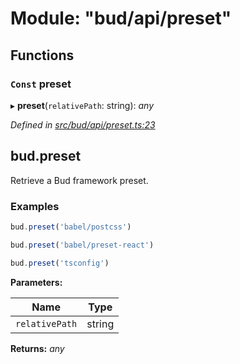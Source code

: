# Module: "bud/api/preset"

## Functions

### `Const` preset

▸ **preset**(`relativePath`: string): *any*

*Defined in [src/bud/api/preset.ts:23](https://github.com/roots/bud-support/blob/bd00b72/src/bud/api/preset.ts#L23)*

## bud.preset

Retrieve a Bud framework preset.

### Examples

```js
bud.preset('babel/postcss')
```

```js
bud.preset('babel/preset-react')
```

```js
bud.preset('tsconfig')
```

**Parameters:**

Name | Type |
------ | ------ |
`relativePath` | string |

**Returns:** *any*
